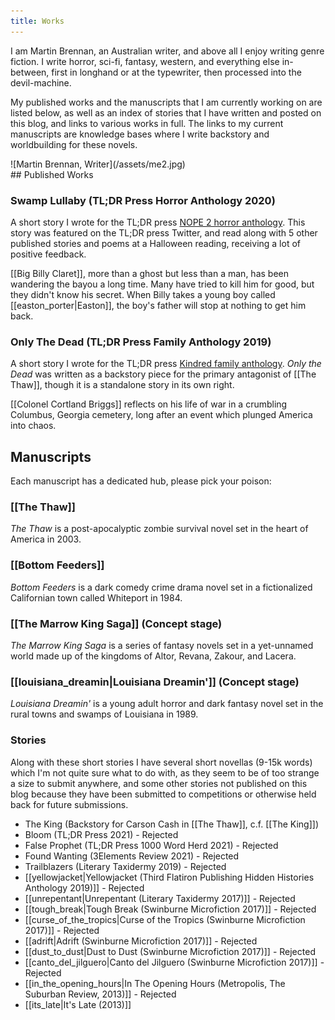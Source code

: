 ```yaml
---
title: Works
---
```


<div class="works-intro-wrap">
<div class="works-intro" markdown="1">
I am Martin Brennan, an Australian writer, and above all I enjoy writing genre fiction. I write horror, sci-fi, fantasy, western, and everything else in-between, first in longhand or at the typewriter, then processed into the devil-machine.

My published works and the manuscripts that I am currently working on are listed below, as well as an index of stories that I have written and posted on this blog, and links to various works in full. The links to my current manuscripts are knowledge bases where I write backstory and worldbuilding for these novels.
</div>
<div class="works-me" markdown="1">
![Martin Brennan, Writer](/assets/me2.jpg)
</div>
</div>

<div class="published-works published-box"  markdown="1">
## Published Works

### Swamp Lullaby (TL;DR Press Horror Anthology 2020)

A short story I wrote for the TL;DR press [NOPE 2 horror anthology](http://tldrpress.org/index.php/2020/10/16/nope-2-line-up-announcement/). This story was featured on the TL;DR press Twitter, and read along with 5 other published stories and poems at a Halloween reading, receiving a lot of positive feedback.

[[Big Billy Claret]], more than a ghost but less than a man, has been wandering the bayou a long time. Many have tried to kill him for good, but they didn't know his secret. When Billy takes a young boy called [[easton_porter|Easton]], the boy's father will stop at nothing to get him back.


### Only The Dead (TL;DR Press Family Anthology 2019)

A short story I wrote for the TL;DR press [Kindred family anthology](http://tldrpress.org/index.php/2019/02/27/tldr-press-presents-family-themed-lineup-for-kindred/). _Only the Dead_ was written as a backstory piece for the primary antagonist of [[The Thaw]], though it is a standalone story in its own right.

[[Colonel Cortland Briggs]] reflects on his life of war in a crumbling Columbus, Georgia cemetery, long after an event which plunged America into chaos.

</div>

## Manuscripts

Each manuscript has a dedicated hub, please pick your poison:

### [[The Thaw]]

_The Thaw_ is a post-apocalyptic zombie survival novel set in the heart of America in 2003.

### [[Bottom Feeders]]

_Bottom Feeders_ is a dark comedy crime drama novel set in a fictionalized Californian town called Whiteport in 1984.

### [[The Marrow King Saga]] (Concept stage)

_The Marrow King Saga_ is a series of fantasy novels set in a yet-unnamed world made up of the kingdoms of Altor, Revana, Zakour, and Lacera.

### [[louisiana_dreamin|Louisiana Dreamin']] (Concept stage)

_Louisiana Dreamin'_ is a young adult horror and dark fantasy novel set in the rural towns and swamps of Louisiana in 1989.

### Stories

Along with these short stories I have several short novellas (9-15k words) which I'm not quite sure what to do with, as they seem to be of too strange a size to submit anywhere, and some other stories not published on this blog because they have been submitted to competitions or otherwise held back for future submissions.

* The King (Backstory for Carson Cash in [[The Thaw]], c.f. [[The King]])
* Bloom (TL;DR Press 2021) - Rejected
* False Prophet (TL;DR Press 1000 Word Herd 2021) - Rejected
* Found Wanting (3Elements Review 2021) - Rejected
* Trailblazers (Literary Taxidermy 2019) - Rejected
* [[yellowjacket|Yellowjacket (Third Flatiron Publishing Hidden Histories Anthology 2019)]] - Rejected
* [[unrepentant|Unrepentant (Literary Taxidermy 2017)]] - Rejected
* [[tough_break|Tough Break (Swinburne Microfiction 2017)]] - Rejected
* [[curse_of_the_tropics|Curse of the Tropics (Swinburne Microfiction 2017)]] - Rejected
* [[adrift|Adrift (Swinburne Microfiction 2017)]] - Rejected
* [[dust_to_dust|Dust to Dust (Swinburne Microfiction 2017)]] - Rejected
* [[canto_del_jilguero|Canto del Jilguero (Swinburne Microfiction 2017)]] - Rejected
* [[in_the_opening_hours|In The Opening Hours (Metropolis, The Suburban Review, 2013)]] - Rejected
* [[its_late|It's Late (2013)]]
